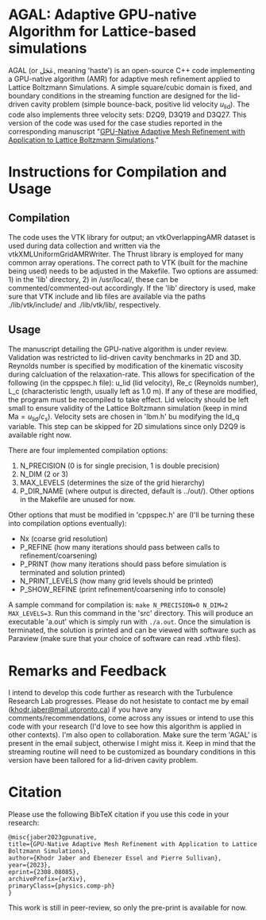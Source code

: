 # AGAL: Adaptive GPU-native Algorithm for Lattice-based simulations
AGAL (or عَجَل, meaning 'haste') is an open-source C++ code implementing a GPU-native algorithm (AMR) for adaptive mesh refinement applied to Lattice Boltzmann Simulations. A simple square/cubic domain is fixed, and boundary conditions in the streaming function are designed for the lid-driven cavity problem (simple bounce-back, positive lid velocity $u_{\text{lid}}$). The code also implements three velocity sets: D2Q9, D3Q19 and D3Q27. This version of the code was used for the case studies reported in the corresponding manuscript "[GPU-Native Adaptive Mesh Refinement with Application to Lattice Boltzmann Simulations](https://arxiv.org/abs/2308.08085)." 

# Instructions for Compilation and Usage

## Compilation

The code uses the VTK library for output; an vtkOverlappingAMR dataset is used during data collection and written via the vtkXMLUniformGridAMRWriter. The Thrust library is employed for many common array operations. The correct path to VTK (built for the machine being used) needs to be adjusted in the Makefile. Two options are assumed: 1) in the 'lib' directory, 2) in /usr/local/, these can be commented/commented-out accordingly. If the 'lib' directory is used, make sure that VTK include and lib files are available via the paths ./lib/vtk/include/ and ./lib/vtk/lib/, respectively.

## Usage

The manuscript detailing the GPU-native algorithm is under review. Validation was restricted to lid-driven cavity benchmarks in 2D and 3D. Reynolds number is specified by modification of the kinematic viscosity during calcluation of the relaxation-rate. This allows for specification of the following (in the cppspec.h file): u_lid (lid velocity), Re_c (Reynolds number), L_c (characteristic length, usually left as 1.0 m). If any of these are modified, the program must be recompiled to take effect. Lid velocity should be left small to ensure validity of the Lattice Boltzmann simulation (keep in mind $\text{Ma} = u_{\text{lid}} / c_s$). Velocity sets are chosen in 'lbm.h' bu modifying the ld_q variable. This step can be skipped for 2D simulations since only D2Q9 is available right now.
   
There are four implemented compilation options:
1. N_PRECISION (0 is for single precision, 1 is double precision)
2. N_DIM (2 or 3)
3. MAX_LEVELS (determines the size of the grid hierarchy)
4. P_DIR_NAME (where output is directed, default is  ../out/). Other options in the Makefile are unused for now.

Other options that must be modified in 'cppspec.h' are (I'll be turning these into compilation options eventually):
- Nx (coarse grid resolution)
- P_REFINE (how many iterations should pass between calls to refinement/coarsening)
- P_PRINT (how many iterations should pass before simulation is terminated and solution printed)
- N_PRINT_LEVELS (how many grid levels should be printed)
- P_SHOW_REFINE (print refinement/coarsening info to console)

A sample command for compilation is:
`make N_PRECISION=0 N_DIM=2 MAX_LEVELS=3`. Run this command in the 'src' directory. This will produce an executable 'a.out' which is simply run with `./a.out`. Once the simulation is terminated, the solution is printed and can be viewed with software such as Paraview (make sure that your choice of software can read .vthb files).

# Remarks and Feedback

I intend to develop this code further as research with the Turbulence Research Lab progresses. Please do not hesistate to contact me by email (khodr.jaber@mail.utoronto.ca) if you have any comments/recommendations, come across any issues or intend to use this code with your research (I'd love to see how this algorithm is applied in other contexts). I'm also open to collaboration. Make sure the term 'AGAL' is present in the email subject, otherwise I might miss it. Keep in mind that the streaming routine will need to be customized as boundary conditions in this version have been tailored for a lid-driven cavity problem. 

# Citation

Please use the following BibTeX citation if you use this code in your research:

    @misc{jaber2023gpunative,
    title={GPU-Native Adaptive Mesh Refinement with Application to Lattice Boltzmann Simulations}, 
    author={Khodr Jaber and Ebenezer Essel and Pierre Sullivan},
    year={2023},
    eprint={2308.08085},
    archivePrefix={arXiv},
    primaryClass={physics.comp-ph}
    }

This work is still in peer-review, so only the pre-print is available for now.

